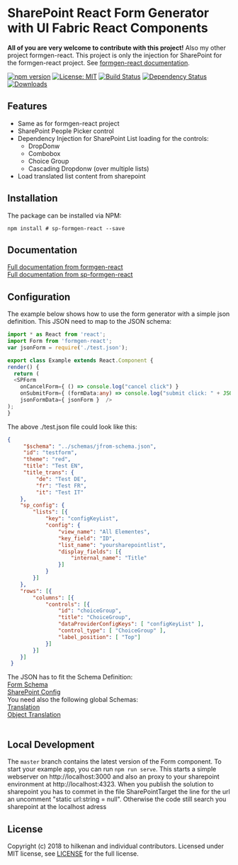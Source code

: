 # SharePoint React Form Generator with UI Fabric React Components

<b>All of you are very welcome to contribute with this project!</b>
Also my other project formgen-react. This project is only the injection for SharePoint
for the formgen-react project. See <a href="https://github.com/hilkenan/formgen-react/wiki">formgen-react documentation<a>.

[![npm version](https://badge.fury.io/js/sp-formgen-react.svg)](http://badge.fury.io/js/sp-formgen-react)
[![License: MIT](https://img.shields.io/badge/License-MIT-yellow.svg)](https://opensource.org/licenses/MIT)
[![Build Status](https://secure.travis-ci.org/hilkenan/sp-formgen-react.svg)](https://travis-ci.org/hilkenan/sp-formgen-react)
[![Dependency Status](https://david-dm.org/hilkenan/sp-formgen-react.svg)](https://david-dm.org/hilkenan/sp-formgen-react)
[![Downloads](http://img.shields.io/npm/dm/sp-formgen-react.svg)](https://npmjs.org/package/sp-formgen-react)

## Features
- Same as for formgen-react project
- SharePoint People Picker control
- Dependency Injection for SharePoint List loading for the controls:
    - DropDonw
    - Combobox
    - Choice Group
    - Cascading Dropdonw (over multiple lists)
- Load translated list content from sharepoint

## Installation

The package can be installed via NPM:
```
npm install # sp-formgen-react --save
```

## Documentation

<a href="https://github.com/hilkenan/formgen-react/wiki">Full documentation from formgen-react<a><br>
<a href="https://github.com/hilkenan/sp-formgen-react/wiki">Full documentation from sp-formgen-react<a>

## Configuration

The example below shows how to use the form generator with a simple json definition. This JSON need to map to the JSON schema:
```ts
import * as React from 'react';
import Form from 'formgen-react';
var jsonForm = require('./test.json');

export class Example extends React.Component {
render() {
  return (
  <SPForm 
    onCancelForm={ () => console.log("cancel click") }
    onSubmitForm={ (formData:any) => console.log("submit click: " + JSON.stringify(formData)) }
    jsonFormData={ jsonForm }  />
);
}
```
The above ./test.json file could look like this:
```JSON
{
     "$schema": "../schemas/jfrom-schema.json",
     "id": "testform",
     "theme": "red",
     "title": "Test EN",
     "title_trans": {
         "de": "Test DE",
         "fr": "Test FR",
         "it": "Test IT"
    },
	"sp_config": {
		"lists": [{
			"key": "configKeyList",
			"config": {
				"view_name": "All Elementes",
				"key_field": "ID",
				"list_name": "yoursharepointlist",
				"display_fields": [{
					"internal_name": "Title"
				}]
			}
        }]
    },
    "rows": [{
        "columns": [{
			"controls": [{
                "id": "choiceGroup",
				"title": "ChoiceGroup",
				"dataProviderConfigKeys": [ "configKeyList" ],
                "control_type": [ "ChoiceGroup" ],
                "label_position": [ "Top"]
            }]
        }]
    }]
 }
```
The JSON has to fit the Schema Definition:<br/>
[Form Schema](src/schemas/sp-jfrom-schema.json)<br/>
[SharePoint Config](src/schemas/sp-databinder-config-schema.json)<br/>
You need also the following global Schemas:<br/>
[Translation](src/schemas/translation-schema.json)<br/>
[Object Translation](src/schemas/objecttranslation-schema.json)<br/><br/>

## Local Development

The `master` branch contains the latest version of the Form component. To start your example app, you can run `npm run serve`. This starts a simple webserver on http://localhost:3000 and also an proxy to your sharepoint environment at http://localhost:4323. When you publish the solution to sharepoint you has to commet in the file SharePointTarget the line for the url an uncomment "static url:string = null". Otherwise the code still search you sharepoint at the localhost adress

## License

Copyright (c) 2018 to hilkenan and individual contributors. Licensed under MIT license, see [LICENSE](LICENSE) for the full license.
